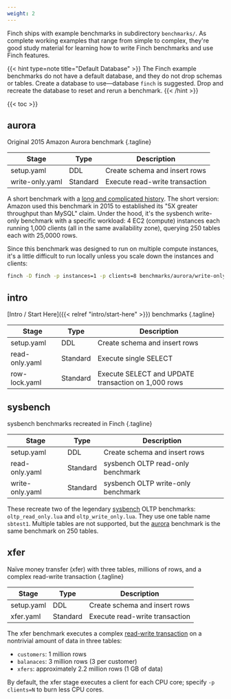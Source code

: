 ```yaml
---
weight: 2
---
```


Finch ships with example benchmarks in subdirectory `benchmarks/`.
As complete working examples that range from simple to complex, they're good study material for learning how to write Finch benchmarks and use Finch features.

{{< hint type=note title="Default Database" >}}
The Finch example benchmarks do not have a default database, and they do not drop schemas or tables.
Create a database to use&mdash;database `finch` is suggested.
Drop and recreate the database to reset and rerun a benchmark.
{{< /hint >}}

{{< toc >}}

## aurora

Original 2015 Amazon Aurora benchmark
{.tagline}

|Stage|Type|Description|
|-----|----|-----------|
|setup.yaml|DDL|Create schema and insert rows|
|write-only.yaml|Standard|Execute read-write transaction|

A short benchmark with a [long and complicated history](https://hackmysql.com/post/are-aurora-performance-claims-true/).
The short version: Amazon used this benchmark in 2015 to established its "5X greater throughput than MySQL" claim.
Under the hood, it's the sysbench write-only benchmark with a specific workload: 4 EC2 (compute) instances each running 1,000 clients (all in the same availability zone), querying 250 tables each with 25,0000 rows.

Since this benchmark was designed to run on multiple compute instances, it's a little difficult to run locally unless you scale down the instances and clients:

```bash
finch -D finch -p instances=1 -p clients=8 benchmarks/aurora/write-only.yaml
```

## intro

[Intro / Start Here]({{< relref "intro/start-here" >}}) benchmarks
{.tagline}

|Stage|Type|Description|
|-----|----|-----------|
|setup.yaml|DDL|Create schema and insert rows|
|read-only.yaml|Standard|Execute single SELECT|
|row-lock.yaml|Standard|Execute SELECT and UPDATE transaction on 1,000 rows|

## sysbench

sysbench benchmarks recreated in Finch
{.tagline}

|Stage|Type|Description|
|-----|----|-----------|
|setup.yaml|DDL|Create schema and insert rows|
|read-only.yaml|Standard|sysbench OLTP read-only benchmark|
|write-only.yaml|Standard|sysbench OLTP write-only benchmark|

These recreate two of the legendary [sysbench](https://github.com/akopytov/sysbench) OLTP benchmarks: `oltp_read_only.lua` and `oltp_write_only.lua`.
They use one table name `sbtest1`.
Multiple tables are not supported, but the [aurora](#aurora) benchmark is the same benchmark on 250 tables.

## xfer

Naïve money transfer (xfer) with three tables, millions of rows, and a complex read-write transaction 
{.tagline}

|Stage|Type|Description|
|-----|----|-----------|
|setup.yaml|DDL|Create schema and insert rows|
|xfer.yaml|Standard|Execute read-write transaction|

The xfer benchmark executes a complex [read-write transaction](https://github.com/square/finch/blob/main/benchmarks/xfer/trx/xfer.sql) on a nontrivial amount of data in three tables:

* `customers`: 1 million rows
* `balanaces`: 3 million rows (3 per customer)
* `xfers`: approximately 2.2 million rows (1 GB of data)

By default, the xfer stage executes a client for each CPU core; specify `-p clients=N` to burn less CPU cores.
